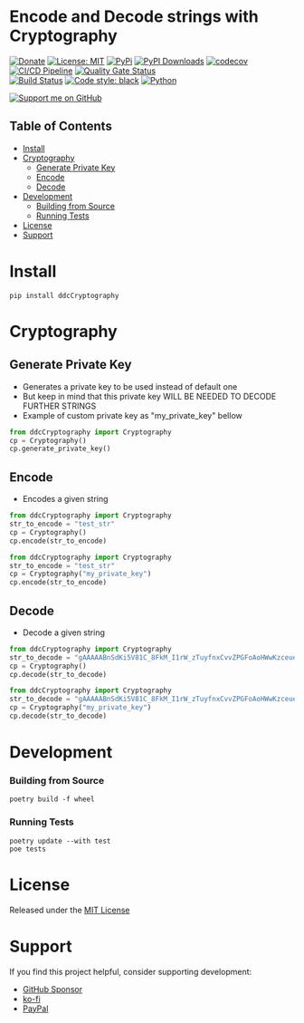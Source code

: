 # Encode and Decode strings with Cryptography

[![Donate](https://img.shields.io/badge/Donate-PayPal-brightgreen.svg?style=plastic)](https://www.paypal.com/ncp/payment/6G9Z78QHUD4RJ)
[![License: MIT](https://img.shields.io/badge/License-MIT-yellow.svg)](https://opensource.org/licenses/MIT)
[![PyPi](https://img.shields.io/pypi/v/ddcCryptography.svg)](https://pypi.python.org/pypi/ddcCryptography)
[![PyPI Downloads](https://static.pepy.tech/badge/ddcCryptography)](https://pepy.tech/projects/ddcCryptography)
[![codecov](https://codecov.io/gh/ddc/ddcCryptography/graph/badge.svg?token=Q25ZT1URLS)](https://codecov.io/gh/ddc/ddcCryptography)
[![CI/CD Pipeline](https://github.com/ddc/ddcCryptography/actions/workflows/workflow.yml/badge.svg)](https://github.com/ddc/ddcCryptography/actions/workflows/workflow.yml)
[![Quality Gate Status](https://sonarcloud.io/api/project_badges/measure?project=ddc_ddcCryptography&metric=alert_status)](https://sonarcloud.io/dashboard?id=ddc_ddcCryptography)  
[![Build Status](https://img.shields.io/endpoint.svg?url=https%3A//actions-badge.atrox.dev/ddc/ddcCryptography/badge?ref=main&label=build&logo=none)](https://actions-badge.atrox.dev/ddc/ddcCryptography/goto?ref=main)
[![Code style: black](https://img.shields.io/badge/code%20style-black-000000.svg)](https://github.com/psf/black)
[![Python](https://img.shields.io/pypi/pyversions/ddcCryptography.svg)](https://www.python.org/downloads)

[![Support me on GitHub](https://img.shields.io/badge/Support_me_on_GitHub-154c79?style=for-the-badge&logo=github)](https://github.com/sponsors/ddc)

## Table of Contents

- [Install](#install)
- [Cryptography](#cryptography)
  - [Generate Private Key](#generate-private-key)
  - [Encode](#encode)
  - [Decode](#decode)
- [Development](#development)
  - [Building from Source](#building-from-source)
  - [Running Tests](#running-tests)
- [License](#license)
- [Support](#support)

# Install
```shell
pip install ddcCryptography
```

# Cryptography

## Generate Private Key
+ Generates a private key to be used instead of default one
+ But keep in mind that this private key WILL BE NEEDED TO DECODE FURTHER STRINGS
+ Example of custom private key as "my_private_key" bellow

```python
from ddcCryptography import Cryptography
cp = Cryptography()
cp.generate_private_key()
```



## Encode
+ Encodes a given string
```python
from ddcCryptography import Cryptography
str_to_encode = "test_str"
cp = Cryptography()
cp.encode(str_to_encode)
```

```python
from ddcCryptography import Cryptography
str_to_encode = "test_str"
cp = Cryptography("my_private_key")
cp.encode(str_to_encode)
```
 


## Decode
+ Decode a given string
```python
from ddcCryptography import Cryptography
str_to_decode = "gAAAAABnSdKi5V81C_8FkM_I1rW_zTuyfnxCvvZPGFoAoHWwKzceue8NopSpWm-pDAp9pwAIW3xPbACuOz_6AhZOcjs3NM7miw=="
cp = Cryptography()
cp.decode(str_to_decode)
```

```python
from ddcCryptography import Cryptography
str_to_decode = "gAAAAABnSdKi5V81C_8FkM_I1rW_zTuyfnxCvvZPGFoAoHWwKzceue8NopSpWm-pDAp9pwAIW3xPbACuOz_6AhZOcjs3NM7miw=="
cp = Cryptography("my_private_key")
cp.decode(str_to_decode)
```



# Development

### Building from Source
```shell
poetry build -f wheel
```

### Running Tests
```shell
poetry update --with test
poe tests
```



# License
Released under the [MIT License](LICENSE)



# Support
If you find this project helpful, consider supporting development:

- [GitHub Sponsor](https://github.com/sponsors/ddc)
- [ko-fi](https://ko-fi.com/ddcsta)
- [PayPal](https://www.paypal.com/ncp/payment/6G9Z78QHUD4RJ)
